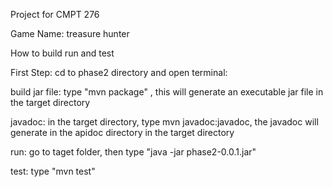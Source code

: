 Project for CMPT 276

Game Name: treasure hunter

How to build run and test

First Step: cd to phase2 directory and open terminal:

build jar file: type "mvn package" , this will generate an executable jar file in the target directory

javadoc: in the target directory, type mvn javadoc:javadoc, the javadoc will generate in the apidoc directory in the target directory

run: go to taget folder, then type "java -jar phase2-0.0.1.jar"

test: type "mvn test"
